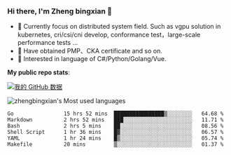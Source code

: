 ### Hi there, I'm Zheng bingxian  👋

* 📖  Currently focus on distributed system field. Such as vgpu solution in kubernetes, cri/csi/cni develop, conformance test，large-scale performance tests ...
* 🌱  Have obtained PMP、CKA certificate and so on.
* 👯  Interested in language of C#/Python/Golang/Vue.

**My public repo stats**:

[![我的 GitHub 数据](https://github-readme-stats.vercel.app/api?username=zhengbingxian&theme=merko)]()

![zhengbingxian's Most used languages](https://github-readme-stats.vercel.app/api/top-langs/?username=zhengbingxian&layout=compact&hide_border=true&langs_count=10)

<!--START_SECTION:waka-->

```text
Go                15 hrs 52 mins  ████████████████▒░░░░░░░░   64.68 %
Markdown          2 hrs 52 mins   ███░░░░░░░░░░░░░░░░░░░░░░   11.71 %
Bash              2 hrs 5 mins    ██░░░░░░░░░░░░░░░░░░░░░░░   08.56 %
Shell Script      1 hr 36 mins    █▓░░░░░░░░░░░░░░░░░░░░░░░   06.57 %
YAML              1 hr 24 mins    █▒░░░░░░░░░░░░░░░░░░░░░░░   05.74 %
Makefile          20 mins         ▒░░░░░░░░░░░░░░░░░░░░░░░░   01.37 %
```

<!--END_SECTION:waka-->
